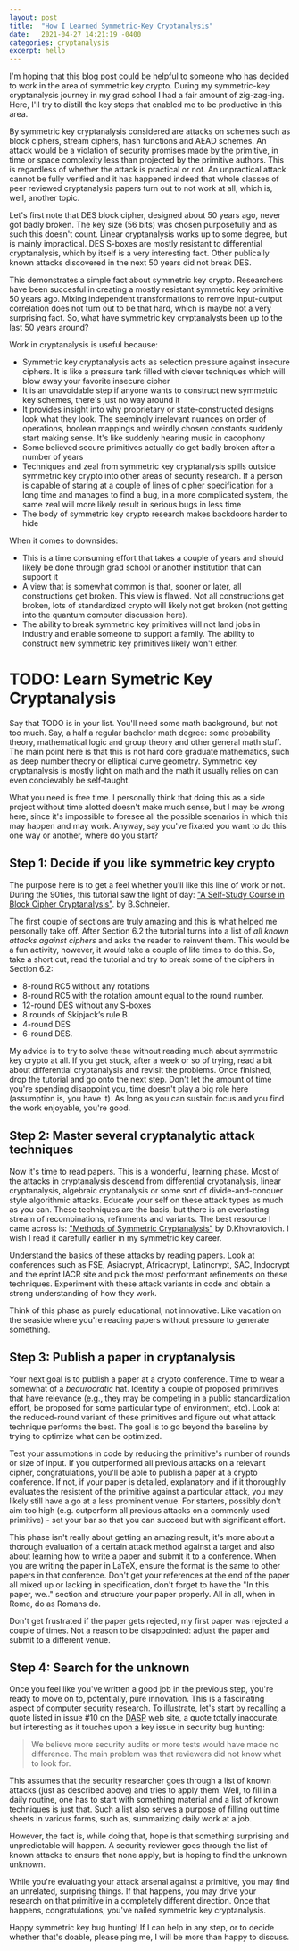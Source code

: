 ```yaml
---
layout: post
title:  "How I Learned Symmetric-Key Cryptanalysis"
date:   2021-04-27 14:21:19 -0400
categories: cryptanalysis
excerpt: hello
---
```


I'm hoping that this blog post could be helpful to someone who has decided to work in
the area of symmetric key crypto. During my symmetric-key cryptanalysis journey in my grad
school I had a fair amount of zig-zag-ing. Here, I'll try to distill the key steps that enabled
me to be productive in this area. 

By symmetric key cryptanalysis considered are attacks on schemes such as block ciphers,
stream ciphers, hash functions and AEAD schemes. An attack would be a violation of security
promises made by the primitive, in time or space complexity less than projected by the
primitive authors. This is regardless  of whether the attack is practical or not.
An unpractical attack cannot be fully verified and it has happened indeed that whole
classes of peer reviewed cryptanalysis papers turn out to not work at all, which is, well,
another topic.

Let's first note that DES block cipher, designed about 50 years ago, never got badly
broken. The key size (56 bits) was chosen purposefully and as such this doesn't count.
Linear cryptanalysis works up to some degree, but is mainly impractical. DES S-boxes
are mostly resistant to differential cryptanalysis, which by itself is a very interesting
fact. Other publically known attacks discovered in the next 50 years did not break DES.

This demonstrates a simple fact about symmetric key crypto. Researchers have been succesful
in creating a mostly resistant symmetric key primitive 50 years ago. Mixing independent
transformations to remove input-output correlation does not turn out to be that hard, which is
maybe not a very surprising fact. So, what have symmetric key cryptanalysts been up to the last
50 years around?

Work in cryptanalysis is useful because:

* Symmetric key cryptanalysis acts as selection pressure against insecure ciphers. It is
  like a pressure tank filled with clever techniques which will blow away your favorite
  insecure cipher
* It is an unavoidable step if anyone wants to construct new symmetric key schemes, there's just no way around it
* It provides insight into why proprietary or state-constructed designs look what they look.
  The seemingly irrelevant nuances on order of operations, boolean mappings and weirdly chosen
  constants suddenly start making sense. It's like suddenly hearing music in cacophony
* Some believed secure primitives actually do get badly broken after a number of years
* Techniques and zeal from symmetric key cryptanalysis spills outside symmetric key crypto
  into other areas of security research. If a person is capable of staring at a couple of
  lines of cipher specification for a long time and manages to find a bug, in a more complicated
  system, the same zeal will more likely result in serious bugs in less time
* The body of symmetric key crypto research makes backdoors harder to hide

When it comes to downsides:

* This is a time consuming effort that takes a couple of years and should likely be done
through grad school or another institution that can support it
* A view that is somewhat common is that, sooner or later, all constructions get broken. This view
is flawed. Not all constructions get broken, lots of standardized crypto will likely not get broken
(not getting into the quantum computer discussion here).
* The ability to break symmetric key primitives will not land jobs in industry and enable
someone to support a family. The ability to construct new symmetric key primitives likely
won't either. 

# TODO: Learn Symetric Key Cryptanalysis

Say that TODO is in your list. You'll need some math background, but not too much. Say, a half
a regular bachelor math degree: some probability theory, mathematical logic and group theory
and other general math stuff. The main point here is that this is not hard core graduate
mathematics, such as deep number theory or elliptical curve geometry. Symmetric key cryptanalysis
is mostly light on math and the math it usually relies on can even concievably be self-taught.

What you need is free time. I personally think that doing this as a side project without time alotted
doesn't make much sense, but I may be wrong here, since it's impossible to foresee all the possible
scenarios in which this may happen and may work. Anyway, say you've fixated you want to do this
one way or another, where do you start? 

## Step 1: Decide if you like symmetric key crypto

The purpose here is to get a feel whether you'll like this line of work
or not. During the 90ties, this tutorial saw the light of day:
["A Self-Study Course in Block Cipher Cryptanalysis"](https://www.schneier.com/wp-content/uploads/2016/02/paper-self-study.pdf).
by B.Schneier.

The first couple of sections are truly amazing and this is what helped me personally take off.
After Section 6.2 the tutorial turns into a list of _all known attacks against ciphers_ and asks
the reader to reinvent them. This would be a fun activity, however, it would take a couple of life
times to do this. So, take a short cut, read the tutorial and try to break some of the ciphers in
Section 6.2:

- 8-round RC5 without any rotations
- 8-round RC5 with the rotation amount equal to the round number.
- 12-round DES without any S-boxes
- 8 rounds of Skipjack’s rule B
- 4-round DES
- 6-round DES.

My advice is to try to solve these without reading much about symmetric key crypto at all. If you get stuck,
after a week or so of trying, read a bit about differential cryptanalysis and revisit the problems.  Once finished,
drop the tutorial and go onto the next step. Don't let the amount of time you're spending disappoint you,
time doesn't play a big role here (assumption is, you have it). As long as you can sustain focus and you
find the work enjoyable, you're good.

## Step 2: Master several cryptanalytic attack techniques 

Now it's time to read papers. This is a wonderful, learning phase. Most of the attacks in cryptanalysis
descend from differential cryptanalysis,
linear cryptanalysis, algebraic cryptanalysis or some sort of divide-and-conquer style algorithmic
attacks. Educate your self on these attack types as much as you can.  These techniques are the basis,
but there is an everlasting stream of recombinations, refinments and variants.  The best resource I
came across is: ["Methods of Symmetric Cryptanalysis"](https://www.microsoft.com/en-us/research/wp-content/uploads/2011/07) by D.Khovratovich. I wish I read it carefully earlier in my symmetric key career. 

Understand the basics of these attacks by reading papers. Look at conferences such as FSE, Asiacrypt, Africacrypt, Latincrypt, SAC, Indocrypt and the eprint IACR site and pick the most performant refinements on these
techniques. Experiment with these attack variants in code and obtain a strong understanding of how they work. 

Think of this phase as purely educational, not innovative. Like vacation on the seaside where you're reading
papers without pressure to generate something. 

## Step 3: Publish a paper in cryptanalysis

Your next goal is to publish a paper at a crypto conference. Time to wear a somewhat of a
_beaurocratic_ hat. Identify a couple of proposed primitives that have relevance (e.g., they may be
competing in a public standardization effort, be proposed for some particular type of environment, etc).
Look at the reduced-round variant of these primitives and figure out what attack technique performs the
best. The goal is to go beyond the baseline by trying to optimize what can be optimized. 

Test your assumptions in code by reducing the primitive's number of rounds or size of input. If you
outperformed all previous attacks on a relevant cipher, congratulations, you'll be able to publish a
paper at a crypto conference. If not, if your paper is detailed, explanatory and if it thoroughly evaluates
the resistent of the primitive against a particular attack, you may likely still have a go at a
less prominent venue. For starters, possibly don't aim too high (e.g. outperform all previous attacks
on a commonly used primitive) - set your bar so that you can succeed but with significant effort. 

This phase isn't really about getting an amazing result, it's more about a thorough evaluation of
a certain attack method against a target and also about learning how to write a paper and submit
it to a conference. When you are writing the paper in LaTeX, ensure the format is the same to other
papers in that conference. Don't get your references at the end of the paper all mixed up or lacking
in specification, don't forget to have the "In this  paper, we.." section and structure your paper
properly. All in all, when in Rome, do as Romans do. 

Don't get frustrated if the paper gets rejected, my first paper was rejected a couple of times. Not
a reason to be disappointed: adjust the paper and submit to a different venue. 

## Step 4: Search for the unknown 

Once you feel like you've written a good job in the previous step, you're ready to move on to,
potentially, pure innovation. This is a fascinating aspect of computer security research.
To illustrate, let's start by recalling a quote listed in issue #10
on the [DASP](https://dasp.co/)  web site, a quote totally inaccurate, but interesting as
it touches upon a key issue in security bug hunting:

> We believe more security audits or more tests would have made no difference. The main problem was that reviewers did not know what to look for. 

This assumes that the security researcher goes through a list of known attacks (just as described
above) and tries to apply them. Well, to fill in a daily routine, one has to start with something
material and a list of known techniques is just that. Such a list also serves a purpose of filling
out time sheets in various forms, such as, summarizing daily work at a job.

However, the fact is, while doing that, hope is that something surprising and unpredictable
will happen. A security reviewer goes through the list of known attacks to ensure that none
apply, but is hoping to find the unknown unknown. 

While you're evaluating your attack arsenal against a primitive, you may find an unrelated, surprising
things. If that happens, you may drive your research on that primitive in a completely different direction.
Once that happens, congratulations, you've nailed symmetric key cryptanalysis.

Happy symmetric key bug hunting! If I can help in any step, or to decide whether that's doable,
please ping me, I will be more than happy to discuss. 